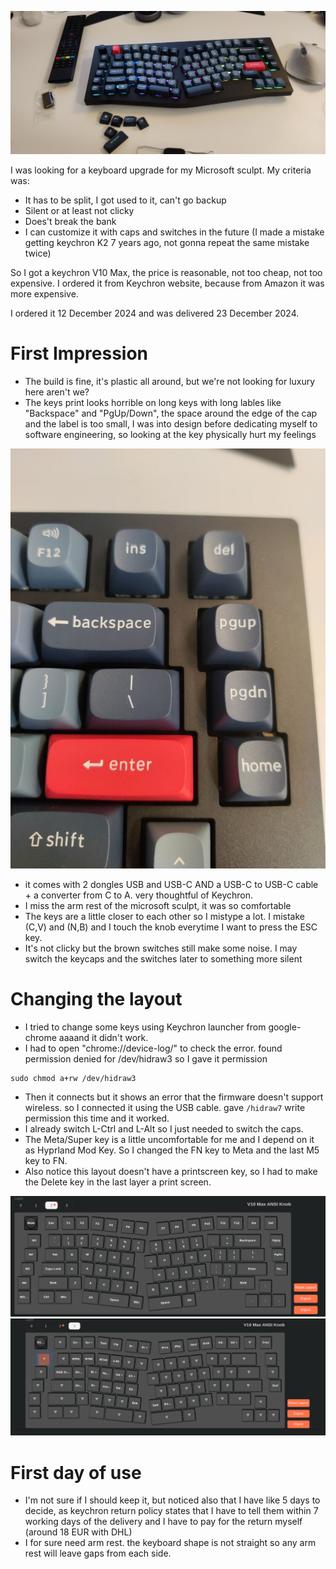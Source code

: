 ![](/public/2dd0d9d96790948c51e6b3c97a7c2aef22089b881c4fff27437d985fbf94d4a6.jpeg)

I was looking for a keyboard upgrade for my Microsoft sculpt. My criteria was:

- It has to be split, I got used to it, can't go backup
- Silent or at least not clicky
- Does't break the bank
- I can customize it with caps and switches in the future (I made a mistake getting keychron K2 7 years ago, not gonna repeat the same mistake twice)


So I got a keychron V10 Max, the price is reasonable, not too cheap, not too expensive. I ordered it from Keychron website, because from Amazon it was more expensive.

I ordered it 12 December 2024 and was delivered 23 December 2024.


# First Impression

* The build is fine, it's plastic all around, but we're not looking for luxury here aren't we? 
* The keys print looks horrible on long keys with long lables like "Backspace" and "PgUp/Down", the space around the edge of the cap and the label is too small, I was into design before dedicating myself to software engineering, so looking at the key physically hurt my feelings

![](/public/dbfe1f1c96e4418ec880b7b614fbf142a7905b98b1d91367127c648b219ff874.jpg)

* it comes with 2 dongles USB and USB-C AND a USB-C to USB-C cable + a converter from C to A. very thoughtful of Keychron.
* I miss the arm rest of the microsoft sculpt, it was so comfortable
* The keys are a little closer to each other so I mistype a lot. I mistake (C,V) and (N,B) and I touch the knob everytime I want to press the ESC key.
* It's not clicky but the brown switches still make some noise. I may switch the keycaps and the switches later to something more silent

# Changing the layout
* I tried to change some keys using Keychron launcher from google-chrome aaaand it didn't work. 
* I had to open "chrome://device-log/" to check the error. found permission denied for /dev/hidraw3 so I gave it permission 
```
sudo chmod a+rw /dev/hidraw3
```
* Then it connects but it shows an error that the firmware doesn't support wireless. so I connected it using the USB cable. gave `/hidraw7` write permission this time and it worked. 
* I already switch L-Ctrl and L-Alt so I just needed to switch the caps. 
* The Meta/Super key is a little uncomfortable for me and I depend on it as Hyprland Mod Key. So I changed the FN key to Meta and the last M5 key to FN. 
* Also notice this layout doesn't have a printscreen key, so I had to make the Delete key in the last layer a print screen.

![](/public/d494c28af377c0ff57c77f85d1e12c1f9126ae973db77cbf900f5a5400d7a82f.png)
![](/public/9bfadd370cfdad2ab676789eef1f55f5c1594bc14d758c141b184464f717a601.png)


# First day of use
* I'm not sure if I should keep it, but noticed also that I have like 5 days to decide, as keychron return policy states that I have to tell them within 7 working days of the delivery and I have to pay for the return myself (around 18 EUR with DHL)
* I for sure need arm rest. the keyboard shape is not straight so any arm rest will leave gaps from each side. 
